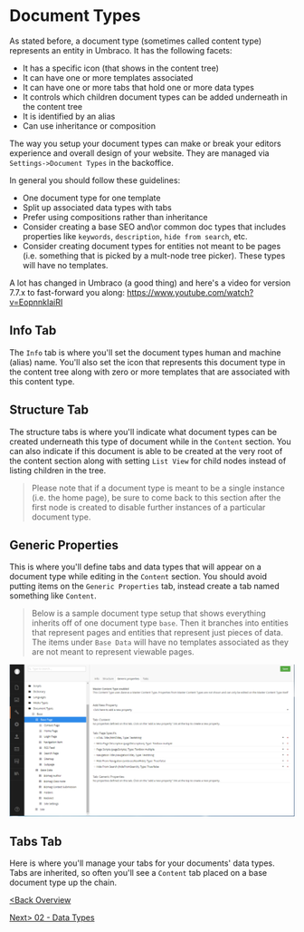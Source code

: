# Document Types

As stated before, a document type (sometimes called content type) represents an entity in Umbraco.  It has the following facets:

* It has a specific icon (that shows in the content tree)
* It can have one or more templates associated
* It can have one or more tabs that hold one or more data types
* It controls which children document types can be added underneath in the content tree
* It is identified by an alias
* Can use inheritance or composition

The way you setup your document types can make or break your editors experience and overall design of your website.  They are managed via `Settings->Document Types` in the backoffice.

In general you should follow these guidelines:

* One document type for one template
* Split up associated data types with tabs
* Prefer using compositions rather than inheritance
* Consider creating a base SEO and\or common doc types that includes properties like `keywords`, `description`, `hide from search`, etc.
* Consider creating document types for entities not meant to be pages (i.e. something that is picked by a mult-node tree picker). These types will have no templates.

A lot has changed in Umbraco (a good thing) and here's a video for version 7.7.x to fast-forward you along: https://www.youtube.com/watch?v=EopnnkIaiRI

## Info Tab
The `Info` tab is where you'll set the document types human and machine (alias) name.  You'll also set the icon that represents this document type in the content tree along with zero or more templates that are associated with this content type.

## Structure Tab
The structure tabs is where you'll indicate what document types can be created underneath this type of document while in the `Content` section.  You can also indicate if this document is able to be created at the very root of the content section along with setting `List View` for child nodes instead of listing children in the tree.

> Please note that if a document type is meant to be a single instance (i.e. the home page), be sure to come back to this section after the first node is created to disable further instances of a particular document type.

## Generic Properties
This is where you'll define tabs and data types that will appear on a document type while editing in the `Content` section.  You should avoid putting items on the `Generic Properties` tab, instead create a tab named something like `Content`.  

>Below is a sample document type setup that shows everything inherits off of one document type `base`.  Then it branches into entities that represent pages and entities that represent just pieces of data.  The items under `Base Data` will have no templates associated as they are not meant to represent viewable pages.

![Doctypes](assets/doctypes2.png)

## Tabs Tab
Here is where you'll manage your tabs for your documents' data types.  Tabs are inherited, so often you'll see a `Content` tab placed on a base document type up the chain.

[<Back Overview](README.md)

[Next> 02 - Data Types](02%20-%20Data%20Types.md)
